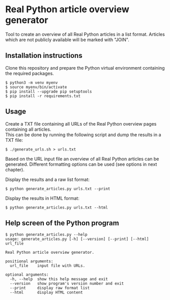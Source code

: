 # Real Python article overview generator
Tool to create an overview of all Real Python articles in a list format.
Articles which are not publicly available will be marked with "JOIN". 
## Installation instructions
Clone this repository and prepare the Python virtual environment containing the required packages.
```
$ python3 -m venv myenv
$ source myenv/bin/activate
$ pip install --upgrade pip setuptools
$ pip install -r requirements.txt
```
## Usage
Create a TXT file containing all URLs of the Real Python overview pages containing all articles.  
This can be done by running the following script and dump the results in a TXT file:
```
$ ./generate_urls.sh > urls.txt
```
Based on the URL input file an overview of all Real Python articles can be generated.
Different formatting options can be used (see options in next chapter).  

Display the results and a raw list format:
```
$ python generate_articles.py urls.txt --print
```
Display the results in HTML format:
```
$ python generate_articles.py urls.txt --html
```
## Help screen of the Python program
```
$ python generate_articles.py --help
usage: generate_articles.py [-h] [--version] [--print] [--html] url_file

Real Python article overview generator.

positional arguments:
  url_file    input file with URLs.

optional arguments:
  -h, --help  show this help message and exit
  --version   show program's version number and exit
  --print     display raw format list
  --html      display HTML content
```
